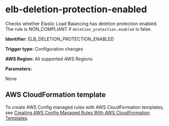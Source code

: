 # elb\-deletion\-protection\-enabled<a name="elb-deletion-protection-enabled"></a>

Checks whether Elastic Load Balancing has deletion protection enabled\. The rule is NON\_COMPLIANT if `deletion_protection.enabled` is false\.

**Identifier:** ELB\_DELETION\_PROTECTION\_ENABLED

**Trigger type:** Configuration changes

**AWS Region:** All supported AWS Regions

**Parameters:**

 None  

## AWS CloudFormation template<a name="w22aac11c29c17d163c15"></a>

To create AWS Config managed rules with AWS CloudFormation templates, see [Creating AWS Config Managed Rules With AWS CloudFormation Templates](aws-config-managed-rules-cloudformation-templates.md)\.